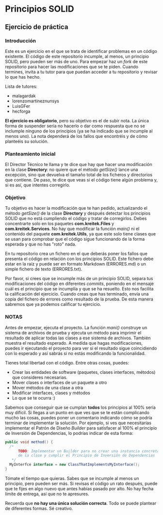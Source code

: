 # Principios SOLID
## Ejercicio de práctica

### Introducción

Este es un ejercicio en el que se trata de identificar problemas en un 
código existente. El código de este repositorio incumple, al menos, un
principio SOLID, pero pueden ser más de uno. Para empezar haz un *fork*
de este repositorio para hacer las modificaciones que se te piden. Cuando
termines, invita a tu tutor para que puedan acceder a tu
repositorio y revisar lo que has hecho.

Lista de tutores:

- malagardak
- lorenzomartineznunsys
- LuisGFer
- hecforga

**El ejercicio es obligatorio**, pero su objetivo es el de subir nota.
La única forma de suspender sería no hacerlo o dar como respuesta que
no se inclumple ninguno de los principios (ya se ha indicado que se
incumple al menos uno). La nota dependerá de los fallos que encontréis y
de cómo planteéis su solución.

### Planteamiento inicial

El Director Técnico te llama y te dice que hay que hacer una modificación
en la clase **Directory**: no quiere que el método *getSize()* lance una
excepción, sino que devuelva el tamaño total de los ficheros y directorios
que contiene. De paso, te dice que veas si el código tiene algún problema
y, si es así, que intentes corregirlo.

### Objetivo

Tu objetivo es hacer la modificación que te han pedido, actualizando el
método *getSize()* de la clase **Directory** y después detectar los
principios SOLID que no está cumpliendo el código y tratar de corregirlos. 
Debes concentrarte solo en los paquetes **com.kreitek.Files** y
**com.kreitek.Services**. No hay que modificar la función *main()* ni el
contenido del paquete **com.kreitek.Utils**, ya que este solo tiene clases
que se usan para comprobar que el código sigue funcionando de la forma
esperada y que no has "roto" nada.

En tu repositorio crea un fichero en el que deberás poner los fallos que
presenta el código en relación con los principios SOLID. Este fichero debe
estar en la raíz y puede ser en formato Markdown (ERRORES.md) o un simple
fichero de texto (ERRORES.txt).

Por favor, si crees que se incumple más de un principio SOLID, separa tus
modificaciones del código en diferentes *commits*, poniendo en el mensaje
cuál es el principio que se incumplía y que se ha resuelto. Esto nos
facilita la calificación del ejercicio. Cuando creas que has terminado,
envía una copia del fichero de errores como resultado de la prueba. De esta
manera sabremos que ya podemos calificar tu ejercicio.

### NOTAS

Antes de empezar, ejecuta el proyecto. La función *mani()* construye un
sistema de archivos de prueba y ejecuta un método para imprimir el
resultado de aplicar todas las clases a ese sistema de archivos. También
muestra el resultado esperado. A medida que hagas modificaciones, puedes
ir ejecutando el proyecto para ver si el resultado sigue coincidiendo
con lo esperado y así sabrás si no estás modificando la funcionalidad.

Tienes total libertad con el código. Entre otras cosas, puedes:

* Crear las entidades de software (paquetes, clases interfaces, métodos)
  que consideres necesarias.
* Mover clases o interfaces de un paquete a otro
* Mover métodos de una clase a otra
* Modificar interfaces, clases y métodos
* Lo que se te ocurra :)

Sabemos que conseguir que se cumplan **todos** los principios al 100%
sería muy difícil. Si llegas a un punto en que ves que se te están
complicando mucho las cosas, puedes poner un comentario indicando cómo
se podría terminar de implementar la solución. Por ejemplo, si ves que
necesitarías implementar el Patrón de Diseño *Builder* para satisfacer
al 100% el principio de Inversión de Dependencias, lo podrías indicar
de esta forma:

```java
public void method() {
  /* 
      TODO: Implementar un Builder para no crear una instancia concreta 
      de la clase y cumplir el Principio de Inversión de Dependencias
   */
  MyInterfce interface = new ClassThatImplementsMyInterface();
}
```

Tómate el tiempo que quieras. Sabes que se incumple al menos un principio,
pero pueden ser más. Si revisas el código un rato después, puede que te
fijes en algo nuevo que antes habías pasado por alto. No hay fecha límite
de entrega, así que no te apresures.

Recuerda que **no hay una única solución correcta**. Todo se puede plantear
de diferentes formas. Sé creativo.